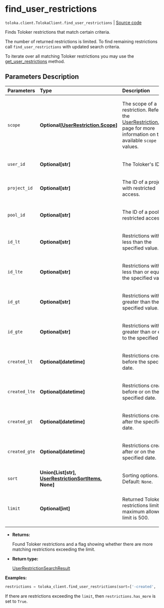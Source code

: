 # find_user_restrictions
`toloka.client.TolokaClient.find_user_restrictions` | [Source code](https://github.com/Toloka/toloka-kit/blob/v1.1.0.post1/src/client/__init__.py#L3014)

Finds Toloker restrictions that match certain criteria.


The number of returned restrictions is limited. To find remaining restrictions call `find_user_restrictions` with updated search criteria.

To iterate over all matching Toloker restrictions you may use the [get_user_restrictions](toloka.client.TolokaClient.get_user_restrictions.md) method.

## Parameters Description

| Parameters | Type | Description |
| :----------| :----| :-----------|
`scope`|**Optional\[[UserRestriction.Scope](toloka.client.user_restriction.UserRestriction.Scope.md)\]**|<p>The scope of a restriction. Refer to the [UserRestriction.Scope](toloka.client.user_restriction.UserRestriction.Scope.md) page for more information on the available `scope` values.</p>
`user_id`|**Optional\[str\]**|<p>The Toloker&#x27;s ID.</p>
`project_id`|**Optional\[str\]**|<p>The ID of a project with restricted access.</p>
`pool_id`|**Optional\[str\]**|<p>The ID of a pool with restricted access.</p>
`id_lt`|**Optional\[str\]**|<p>Restrictions with IDs less than the specified value.</p>
`id_lte`|**Optional\[str\]**|<p>Restrictions with IDs less than or equal to the specified value.</p>
`id_gt`|**Optional\[str\]**|<p>Restrictions with IDs greater than the specified value.</p>
`id_gte`|**Optional\[str\]**|<p>Restrictions with IDs greater than or equal to the specified value.</p>
`created_lt`|**Optional\[datetime\]**|<p>Restrictions created before the specified date.</p>
`created_lte`|**Optional\[datetime\]**|<p>Restrictions created before or on the specified date.</p>
`created_gt`|**Optional\[datetime\]**|<p>Restrictions created after the specified date.</p>
`created_gte`|**Optional\[datetime\]**|<p>Restrictions created after or on the specified date.</p>
`sort`|**Union\[List\[str\], [UserRestrictionSortItems](toloka.client.search_requests.UserRestrictionSortItems.md), None\]**|<p>Sorting options. Default: `None`.</p>
`limit`|**Optional\[int\]**|<p>Returned Toloker restrictions limit. The maximum allowed limit is 500.</p>

* **Returns:**

  Found Toloker restrictions and a flag showing whether there are more matching restrictions exceeding the limit.

* **Return type:**

  [UserRestrictionSearchResult](toloka.client.search_results.UserRestrictionSearchResult.md)

**Examples:**


```python
restrictions = toloka_client.find_user_restrictions(sort=['-created', '-id'], limit=10)
```

If there are restrictions exceeding the `limit`, then `restrictions.has_more` is set to `True`.
